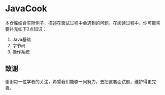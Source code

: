 # JavaCook
本仓库结合实际例子，描述在面试过程中会遇到的问题。在阅读过程中，你可能需要补充如下3点知识：

1. Java基础
2. 字节码
3. 操作系统

## 致谢
谢谢每一位学者的关注，希望我们能够一同努力，去把这套面试题，维护得更完善。
